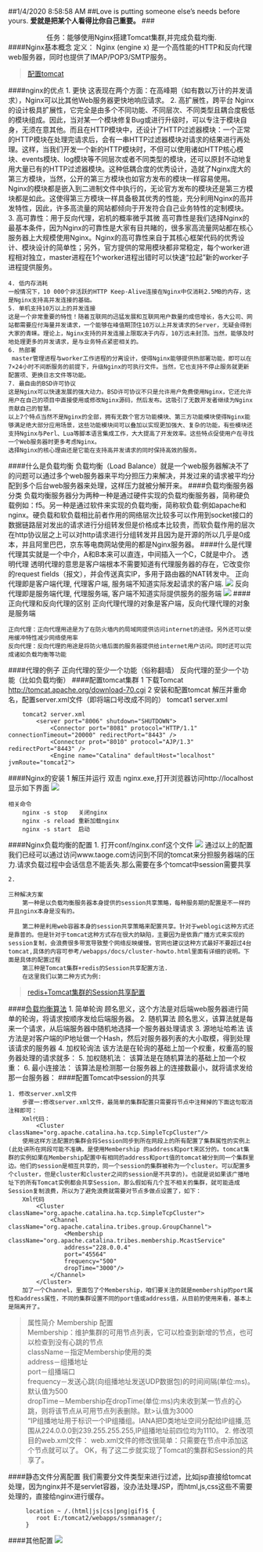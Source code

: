 ##1/4/2020 8:58:58 AM 
##Love is putting someone else’s needs before yours.
**爱就是把某个人看得比你自己重要。**
###<center>任务：能够使用Nginx搭建Tomcat集群,并完成负载均衡.</center>
####Nginx基本概念
	定义：
		Nginx (engine x) 是一个高性能的HTTP和反向代理web服务器，同时也提供了IMAP/POP3/SMTP服务。


>[配置tomcat](https://blog.csdn.net/xiaojingfirst/article/details/82817297)

####nginx的优点
	1. 更快
    这表现在两个方面：在高峰期（如有数以万计的并发请求），Nginx可以比其他Web服务器更快地响应请求。
	2. 高扩展性，跨平台
    Nginx的设计极具扩展性，它完全是由多个不同功能、不同层次、不同类型且耦合度极低的模块组成。因此，当对某一个模块修复Bug或进行升级时，可以专注于模块自身，无须在意其他。而且在HTTP模块中，还设计了HTTP过滤器模块：一个正常的HTTP模块在处理完请求后，会有一串HTTP过滤器模块对请求的结果进行再处理。这样，当我们开发一个新的HTTP模块时，不但可以使用诸如HTTP核心模块、events模块、log模块等不同层次或者不同类型的模块，还可以原封不动地复用大量已有的HTTP过滤器模块。这种低耦合度的优秀设计，造就了Nginx庞大的第三方模块，当然，公开的第三方模块也如官方发布的模块一样容易使用。
    Nginx的模块都是嵌入到二进制文件中执行的，无论官方发布的模块还是第三方模块都是如此。这使得第三方模块一样具备极其优秀的性能，充分利用Nginx的高并发特性，因此，许多高流量的网站都倾向于开发符合自己业务特性的定制模块。
	3. 高可靠性：用于反向代理，宕机的概率微乎其微
    高可靠性是我们选择Nginx的最基本条件，因为Nginx的可靠性是大家有目共睹的，很多家高流量网站都在核心服务器上大规模使用Nginx。Nginx的高可靠性来自于其核心框架代码的优秀设计、模块设计的简单性；另外，官方提供的常用模块都非常稳定，每个worker进程相对独立，master进程在1个worker进程出错时可以快速“拉起”新的worker子进程提供服务。

	4. 低内存消耗
    一般情况下，10 000个非活跃的HTTP Keep-Alive连接在Nginx中仅消耗2.5MB的内存，这是Nginx支持高并发连接的基础。
	5. 单机支持10万以上的并发连接
    这是一个非常重要的特性！随着互联网的迅猛发展和互联网用户数量的成倍增长，各大公司、网站都需要应付海量并发请求，一个能够在峰值期顶住10万以上并发请求的Server，无疑会得到大家的青睐。理论上，Nginx支持的并发连接上限取决于内存，10万远未封顶。当然，能够及时地处理更多的并发请求，是与业务特点紧密相关的。
	6. 热部署
     master管理进程与worker工作进程的分离设计，使得Nginx能够提供热部署功能，即可以在7×24小时不间断服务的前提下，升级Nginx的可执行文件。当然，它也支持不停止服务就更新配置项、更换日志文件等功能。
	7. 最自由的BSD许可协议
    这是Nginx可以快速发展的强大动力。BSD许可协议不只是允许用户免费使用Nginx，它还允许用户在自己的项目中直接使用或修改Nginx源码，然后发布。这吸引了无数开发者继续为Nginx贡献自己的智慧。
    以上7个特点当然不是Nginx的全部，拥有无数个官方功能模块、第三方功能模块使得Nginx能够满足绝大部分应用场景，这些功能模块间可以叠加以实现更加强大、复杂的功能，有些模块还支持Nginx与Perl、Lua等脚本语言集成工作，大大提高了开发效率。这些特点促使用户在寻找一个Web服务器时更多考虑Nginx。
    选择Nginx的核心理由还是它能在支持高并发请求的同时保持高效的服务。
####什么是负载均衡
	负载均衡（Load Balance）就是一个web服务器解决不了的问题可以通过多个web服务器来平均分担压力来解决，并发过来的请求被平均分配到多个后台web服务器来处理，这样压力就被分解开来。
####负载均衡服务器分类
	负载均衡服务器分为两种一种是通过硬件实现的负载均衡服务器，简称硬负载例如：f5。另一种是通过软件来实现的负载均衡，简称软负载:例如apache和nginx。硬负载和软负载相比前者作用的网络层次比较多可以作用到socket接口的数据链路层对发出的请求进行分组转发但是价格成本比较贵，而软负载作用的层次在http协议层之上可以对http请求进行分组转发并且因为是开源的所以几乎是0成本，并且阿里巴巴，京东等电商网站使用的都是Nginx服务器。
####什么是代理
	代理其实就是一个中介，A和B本来可以直连，中间插入一个C，C就是中介。
		透明代理 透明代理的意思是客户端根本不需要知道有代理服务器的存在，它改变你的request fields（报文），并会传送真实IP，多用于路由器的NAT转发中。 
		正向代理即是客户端代理, 代理客户端, 服务端不知道实际发起请求的客户端.
![](./img/forwardProxy.png)
		反向代理即是服务端代理, 代理服务端, 客户端不知道实际提供服务的服务端
![](./img/inversionProxy.png)
####正向代理和反向代理的区别
	正向代理代理的对象是客户端，反向代理代理的对象是服务端

	正向代理：正向代理用途是为了在防火墙内的局域网提供访问internet的途径。另外还可以使用缓冲特性减少网络使用率
	反向代理：反向代理的用途是将防火墙后面的服务器提供给internet用户访问。同时还可以完成诸如负载均衡等功能
####代理的例子
	正向代理的至少一个功能（俗称翻墙）
	反向代理的至少一个功能（比如负载均衡）
####配置tomcat集群
	1 下载Tomcat
		http://tomcat.apache.org/download-70.cgi
	2 安装和配置tomcat
		解压并重命名，配置server.xml文件（即将端口号改成不同的）
		tomcat1  server.xml
			<server port="8005" shutdown="SHUTDOWN">
				<Connector port="8080" protocol="HTTP/1.1" connectionTimeout="20000" redirectPort="8443" />
				<Connector prot="8009" protocol="AJP/1.3" redirectPort="8443" />
				<Engine name="Catalina" defaultHost="localhost" jvmRoute="tomcat1">

		tomcat2 server.xml
			<server port="8006" shutdown="SHUTDOWN">
				<Connector port="8081" protocol="HTTP/1.1" connectionTimeout="20000" redirectPort="8443" />
				<Connector prot="8010" protocol="AJP/1.3" redirectPort="8443" />
				<Engine name="Catalina" defaultHost="localhost" jvmRoute="tomcat2">

####Nginx的安装
	1 解压并运行
		双击 nginx.exe,打开浏览器访问http://localhost显示如下界面
![](./img/nginx1.png)

	相关命令
		nginx -s stop	关闭nginx
		nginx -s reload 重新加载nginx
		nginx -s start  启动

####Nginx负载均衡的配置
	1. 打开conf/nginx.conf这个文件
![](./img/nginx2.png)
		通过以上的配置我们已经可以通过访问www.taoge.com访问到不同的tomcat来分担服务器端的压力.请求负载过程中会话信息不能丢失.那么需要在多个tomcat中session需要共享

	2. 

	三种解决方案
		第一种是以负载均衡服务器本身提供的session共享策略，每种服务期的配置是不一样的并且nginx本身是没有的。

		第二种是利用web容器本身的session共享策略来配置共享。针对于weblogic这种方式还是靠普的。但是针对于tomcat这种方式存在很大的缺陷，主要因为是依靠广播方式来实现的session复制，会浪费很多带宽导致整个网络反映缓慢。官网也建议这种方式最好不要超过4台tomcat,具体的内容可参考/webapps/docs/cluster-howto.html里面有详细的说明。下面是具体的配置过程
		第三种是Tomcat集群+redis的Session共享配置方法.
		在这里我们以第二种方式为例:
>[redis+Tomcat集群的Session共享配置](https://www.cnblogs.com/xiongze520/p/10333233.html)

####[负载均衡算法](https://blog.csdn.net/qq_37043780/article/details/82714830)
	1. 简单轮询
		顾名思义，这个方法是对后端web服务器进行简单的轮询，将请求按顺序发给后端服务器。
	2. 随机算法
		顾名思义，该算法就是每来一个请求，从后端服务器中随机地选择一个服务器处理请求
	3. 源地址哈希法
		该方法是对客户端的IP地址做一个Hash，然后对服务器列表的大小取模，得到处理该请求的服务器
	4. 加权轮询法
		该方法是在轮询的基础上加一个权重，权重高的服务器处理的请求就多：
	5. 加权随机法：
		该算法是在随机算法的基础上加一个权重：
	6. 最小连接法：
		该算法是检测那一台服务器上的连接数最小，就将请求发给那一台服务器：
####配置Tomcat中session的共享
	
	1. 修改server.xml文件
		步骤一:修改server.xml文件，最简单的集群配置只需要将节点中注释掉的下面这句取消注释即可：
		Xml代码：
    		<Cluster className="org.apache.catalina.ha.tcp.SimpleTcpCluster"/>  
		使用这样方法配置的集群会将Session同步到所在网段上的所有配置了集群属性的实例上(此处讲所在网段可能不准确，是使用Membership 的address和port来区分的。tomcat集群的实例如果在Membership配置中有相同的address和port值的tomcat被分到同一个集群里边。他们的session是相互共享的，同一个session的集群被称为一个cluster。可以配置多个cluster，但是cluster和cluster之间的session是不共享的)。也就是说如果该广播地址下的所有Tomcat实例都会共享Session，那么假如有几个互不相关的集群，就可能造成Session复制浪费，所以为了避免浪费就需要对节点多做点设置了，如下：
		Xml代码
    		<Cluster className="org.apache.catalina.ha.tcp.SimpleTcpCluster">    
        		<Channel className="org.apache.catalina.tribes.group.GroupChannel">    
            		<Membership className="org.apache.catalina.tribes.membership.McastService"    
                	address="228.0.0.4"    
                	port="45564"    
                	frequency="500"    
                	dropTime="3000"/>    
        		</Channel>    
    		</Cluster>  
		加了一个Channel，里面包了个Membership，咱们要关注的就是membership的port属性和address属性，不同的集群设置不同的port值或address值，从目前的使用来看，基本上是隔离开了。

>属性简介
>Membership 配置  
> Membership：维护集群的可用节点列表，它可以检查到新增的节点，也可以检查到没有心跳的节点  
> className－指定Membership使用的类  
> address－组播地址   
> port－组播端口  
> frequency－发送心跳(向组播地址发送UDP数据包)的时间间隔(单位:ms)。默认值为500  
> dropTime－Membership在dropTime(单位:ms)内未收到某一节点的心跳，则将该节点从可用节点列表删除。默>认值为3000  
> “IP组播地址用于标识一个IP组播组。IANA把D类地址空间分配给IP组播,范围从224.0.0.0到239.255.255.255,IP组播地址前四位均为1110。
	2. 修改项目的web.xml文件：
		web.xml文件的修改很简单：只需要在节点中添加这个节点<distributable/>就可以了。
		OK，有了这二步就实现了Tomcat的集群和Session的共享了。

####静态文件分离配置
	我们需要分文件类型来进行过滤，比如jsp直接给tomcat处理，因为nginx并不是servlet容器，没办法处理JSP，而html,js,css这些不需要处理的，直接给nginx进行缓存。

	     location ~ /.(html|js|css|png|gif)$ {
        	root E:/tomcat2/webapps/ssmmanager/;
         }

####其他配置
![](./img/nginx4.png)